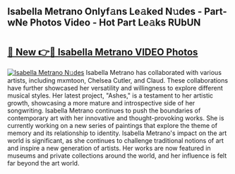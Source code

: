 ## Isabella Metrano Onlyf𝚊ns Le𝚊ked N𝚞des - Part-wNe Photos Video - Hot Part Le𝚊ks RUbUN

# <h2><a href="http://ac21161.deff.icu/?id=Isabella+Metrano">🔗 New 👉🔴 Isabella Metrano VIDEO Photos</a></h2>

[![Isabella Metrano N𝚞des](https://i.imgur.com/rIISA9y.gif)](http://ac21161.deff.icu/?id=Isabella+Metrano)
Isabella Metrano has collaborated with various artists, including mxmtoon, Chelsea Cutler, and Claud. These collaborations have further showcased her versatility and willingness to explore different musical styles. Her latest project, "Ashes," is a testament to her artistic growth, showcasing a more mature and introspective side of her songwriting. Isabella Metrano continues to push the boundaries of contemporary art with her innovative and thought-provoking works. She is currently working on a new series of paintings that explore the theme of memory and its relationship to identity. Isabella Metrano's impact on the art world is significant, as she continues to challenge traditional notions of art and inspire a new generation of artists. Her works are now featured in museums and private collections around the world, and her influence is felt far beyond the art world.
